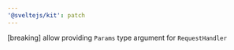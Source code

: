 ```yaml
---
'@sveltejs/kit': patch
---
```


[breaking] allow providing `Params` type argument for `RequestHandler`
